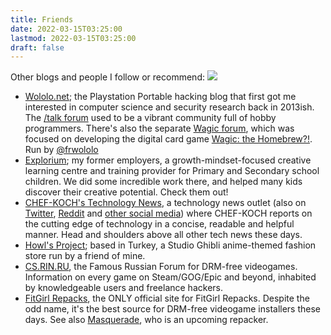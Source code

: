 ```yaml
---
title: Friends
date: 2022-03-15T03:25:00
lastmod: 2022-03-15T03:25:00
draft: false
---
```


Other blogs and people I follow or recommend:
<img src="img/icons/wololo2.png">

- [Wololo.net](https://wololo.net/); the Playstation Portable hacking blog that first got me interested in computer science and security research back in 2013ish. The [/talk forum](https://wololo.net/talk/) used to be a vibrant community full of hobby programmers. There's also the separate [Wagic forum](https://wololo.net/forum/), which was focused on developing the digital card game [Wagic: the Homebrew?!](https://github.com/WagicProject/wagic/releases). Run by [@frwololo](https://twitter.com/frwololo)
- [Explorium](https://www.explorium.co.uk/); my former employers, a growth-mindset-focused creative learning centre and training provider for Primary and Secondary school children. We did some incredible work there, and helped many kids discover their creative potential. Check them out!
- [CHEF-KOCH's Technology News](https://chef-koch.bearblog.dev/), a technology news outlet (also on [Twitter](https://twitter.com/CKsTechNews), [Reddit](https://old.reddit.com/r/CKsTechNews/) and [other social media](https://opencollective.com/cks-technology-news#about)) where CHEF-KOCH reports on the cutting edge of technology in a concise, readable and helpful manner. Head and shoulders above all other tech news these days.
- [Howl's Project](https://www.howlsproject.com/); based in Turkey, a Studio Ghibli anime-themed fashion store run by a friend of mine.
- [CS.RIN.RU](https://cs.rin.ru/), the Famous Russian Forum for DRM-free videogames. Information on every game on Steam/GOG/Epic and beyond, inhabited by knowledgeable users and freelance hackers.
- [FitGirl Repacks](https://fitgirl-repacks.site/), the ONLY official site for FitGirl Repacks. Despite the odd name, it's the best source for DRM-free videogame installers these days. See also [Masquerade](https://masquerade.site/), who is an upcoming repacker.